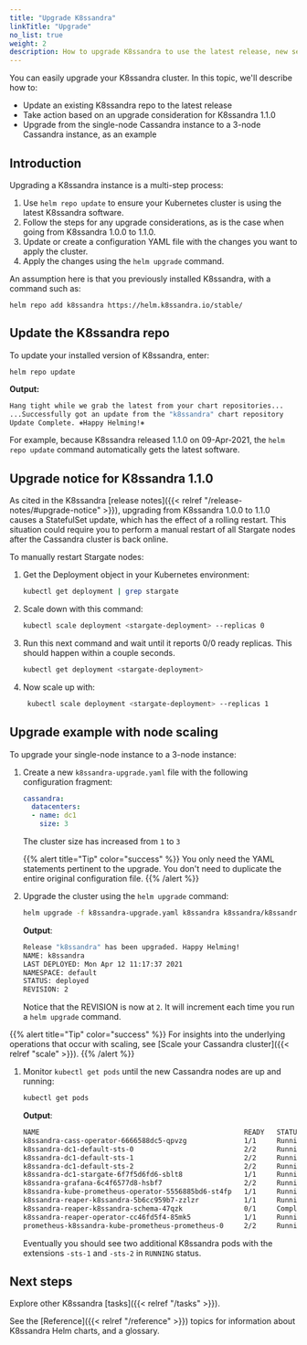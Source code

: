 ```yaml
---
title: "Upgrade K8ssandra"
linkTitle: "Upgrade"
no_list: true
weight: 2
description: How to upgrade K8ssandra to use the latest release, new settings, or both.
---
```


You can easily upgrade your K8ssandra cluster. In this topic, we'll describe how to:

* Update an existing K8ssandra repo to the latest release
* Take action based on an upgrade consideration for K8ssandra 1.1.0
* Upgrade from the single-node Cassandra instance to a 3-node Cassandra instance, as an example

## Introduction

Upgrading a K8ssandra instance is a multi-step process:

1. Use `helm repo update` to ensure your Kubernetes cluster is using the latest K8ssandra software.
1. Follow the steps for any upgrade considerations, as is the case when going from K8ssandra 1.0.0 to 1.1.0. 
1. Update or create a configuration YAML file with the changes you want to apply the cluster.
1. Apply the changes using the `helm upgrade` command.

An assumption here is that you previously installed K8ssandra, with a command such as:

```
helm repo add k8ssandra https://helm.k8ssandra.io/stable/
```

## Update the K8ssandra repo

To update your installed version of K8ssandra, enter:

```
helm repo update
```

**Output:**

```bash
Hang tight while we grab the latest from your chart repositories...
...Successfully got an update from the "k8ssandra" chart repository
Update Complete. ⎈Happy Helming!⎈
```

For example, because K8ssandra released 1.1.0 on 09-Apr-2021, the `helm repo update` command automatically gets the latest software. 

## Upgrade notice for K8ssandra 1.1.0

As cited in the K8ssandra [release notes]({{< relref "/release-notes/#upgrade-notice" >}}), upgrading from K8ssandra 1.0.0 to 1.1.0 causes a StatefulSet update, which has the effect of a rolling restart. This situation could require you to perform a manual restart of all Stargate nodes after the Cassandra cluster is back online. 

To manually restart Stargate nodes:

1. Get the Deployment object in your Kubernetes environment:
   ```bash
   kubectl get deployment | grep stargate
   ```
2. Scale down with this command:
   ```bash
   kubectl scale deployment <stargate-deployment> --replicas 0
   ```
3. Run this next command and wait until it reports 0/0 ready replicas. This should happen within a couple seconds.
   ```bash
   kubectl get deployment <stargate-deployment>
   ```
4. Now scale up with:
   ```bash
    kubectl scale deployment <stargate-deployment> --replicas 1
    ```

## Upgrade example with node scaling

To upgrade your single-node instance to a 3-node instance:

1. Create a new `k8ssandra-upgrade.yaml` file with the following configuration fragment:

    ```yaml
    cassandra:
      datacenters:
      - name: dc1
        size: 3
    ```

    The cluster size has increased from `1` to `3`

    {{% alert title="Tip" color="success" %}}
You only need the YAML statements pertinent to the upgrade. You don't need to duplicate the entire original configuration file.
    {{% /alert %}}

1. Upgrade the cluster using the `helm upgrade` command:

    ```bash
    helm upgrade -f k8ssandra-upgrade.yaml k8ssandra k8ssandra/k8ssandra
    ```

    **Output**:

    ```bash
    Release "k8ssandra" has been upgraded. Happy Helming!
    NAME: k8ssandra
    LAST DEPLOYED: Mon Apr 12 11:17:37 2021
    NAMESPACE: default
    STATUS: deployed
    REVISION: 2
    ```

    Notice that the REVISION is now at `2`. It will increment each time you run a `helm upgrade` command. 

{{% alert title="Tip" color="success" %}}
For insights into the underlying operations that occur with scaling, see [Scale your Cassandra cluster]({{< relref "scale" >}}).
{{% /alert %}}


1. Monitor `kubectl get pods` until the new Cassandra nodes are up and running:

    ```bash
    kubectl get pods
    ```

    **Output**:

    ```bash
    NAME                                                  READY   STATUS      RESTARTS   AGE
    k8ssandra-cass-operator-6666588dc5-qpvzg              1/1     Running     4          2d2h
    k8ssandra-dc1-default-sts-0                           2/2     Running     0          76m
    k8ssandra-dc1-default-sts-1                           2/2     Running     0          3m29s
    k8ssandra-dc1-default-sts-2                           2/2     Running     0          3m28s
    k8ssandra-dc1-stargate-6f7f5d6fd6-sblt8               1/1     Running     13         2d2h
    k8ssandra-grafana-6c4f6577d8-hsbf7                    2/2     Running     0          3m32s
    k8ssandra-kube-prometheus-operator-5556885bd6-st4fp   1/1     Running     4          2d2h
    k8ssandra-reaper-k8ssandra-5b6cc959b7-zzlzr           1/1     Running     22         2d2h
    k8ssandra-reaper-k8ssandra-schema-47qzk               0/1     Completed   0          2d2h
    k8ssandra-reaper-operator-cc46fd5f4-85mk5             1/1     Running     5          2d2h
    prometheus-k8ssandra-kube-prometheus-prometheus-0     2/2     Running     9          2d2h
    ```

   Eventually you should see two additional K8ssandra pods with the extensions `-sts-1` and `-sts-2` in `RUNNING` status.

## Next steps

Explore other K8ssandra [tasks]({{< relref "/tasks" >}}).

See the [Reference]({{< relref "/reference" >}}) topics for information about K8ssandra Helm charts, and a glossary.  
